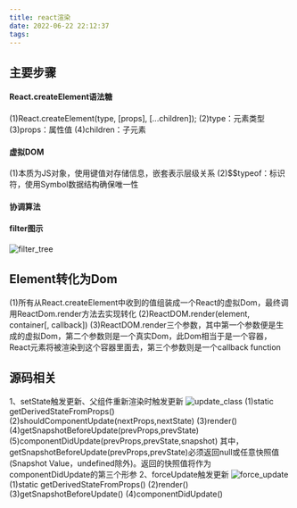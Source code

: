 ```yaml
---
title: react渲染
date: 2022-06-22 22:12:37
tags:
---
```


## 主要步骤
#### React.createElement语法糖
(1)React.createElement(type, [props], [...children]);
(2)type：元素类型
(3)props：属性值
(4)children：子元素
#### 虚拟DOM
(1)本质为JS对象，使用键值对存储信息，嵌套表示层级关系
(2)$$typeof：标识符，使用Symbol数据结构确保唯一性

#### 协调算法
#### filter图示
![filter_tree](fiber_tree.png)

## Element转化为Dom
(1)所有从React.createElement中收到的值组装成一个React的虚拟Dom，最终调用ReactDom.render方法去实现转化
(2)ReactDOM.render(element, container[, callback])
(3)ReactDOM.render三个参数，其中第一个参数便是生成的虚拟Dom，第二个参数则是一个真实Dom，此Dom相当于是一个容器，React元素将被渲染到这个容器里面去，第三个参数则是一个callback function

## 源码相关
1、setState触发更新、父组件重新渲染时触发更新
![update_class](update_class.png)
(1)static getDerivedStateFromProps()
(2)shouldComponentUpdate(nextProps,nextState)
(3)render()
(4)getSnapshotBeforeUpdate(prevProps,prevState)
(5)componentDidUpdate(prevProps,prevState,snapshot)
其中，getSnapshotBeforeUpdate(prevProps,prevState)必须返回null或任意快照值(Snapshot Value，undefined除外)。返回的快照值将作为componentDidUpdate的第三个形参
2、forceUpdate触发更新
![force_update](force_update.png)
(1)static getDerivedStateFromProps()
(2)render()
(3)getSnapshotBeforeUpdate()
(4)componentDidUpdate()